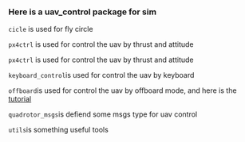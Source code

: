 ### Here is a uav_control package for sim

`cicle` is used for fly circle 

`px4ctrl` is used for control the uav by thrust and attitude

`px4ctrl` is used for control the uav by thrust and attitude

`keyboard_control`is used for control the uav by keyboard

`offboard`is used for control the uav by offboard mode, and here is the [tutorial](https://docs.px4.io/main/en/ros/mavros_offboard_cpp.html) 
  

`quadrotor_msgs`is defiend some msgs type for uav control  

`utils`is something   useful tools
